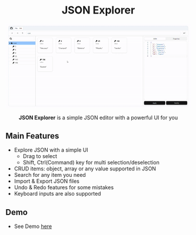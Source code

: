 <h1 align="center">JSON Explorer</h1>
<p align="center">
  <img src="JSONExplorerGif.gif" alt="JSON Explorer GIF" />
</p>

<div align="center">

**JSON Explorer** is a simple JSON editor with a powerful UI for you

</div>

## Main Features

- Explore JSON with a simple UI
  - Drag to select
  - Shift, Ctrl(Command) key for multi selection/deselection
- CRUD items: object, array or any value supported in JSON
- Search for any item you need
- Import & Export JSON files
- Undo & Redo features for some mistakes
- Keyboard inputs are also supported

## Demo

- See Demo [here](https://jsonexplorer.net)
